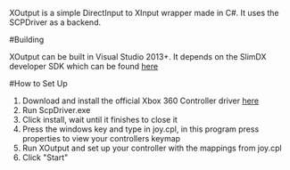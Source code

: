 XOutput is a simple DirectInput to XInput wrapper made in C#. It uses the SCPDriver as a backend.

#Building

XOutput can be built in Visual Studio 2013+. It depends on the SlimDX developer SDK which can be found [here](http://slimdx.org/)

#How to Set Up

1. Download and install the official Xbox 360 Controller driver [here](http://www.microsoft.com/hardware/en-us/d/xbox-360-controller-for-windows)
2. Run ScpDriver.exe
3. Click install, wait until it finishes to close it
4. Press the windows key and type in joy.cpl, in this program press properties to view your controllers keymap
5. Run XOutput and set up your controller with the mappings from joy.cpl
6. Click "Start"

